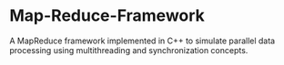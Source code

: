 # Map-Reduce-Framework
A MapReduce framework implemented in C++ to simulate parallel data processing using multithreading and synchronization concepts.
